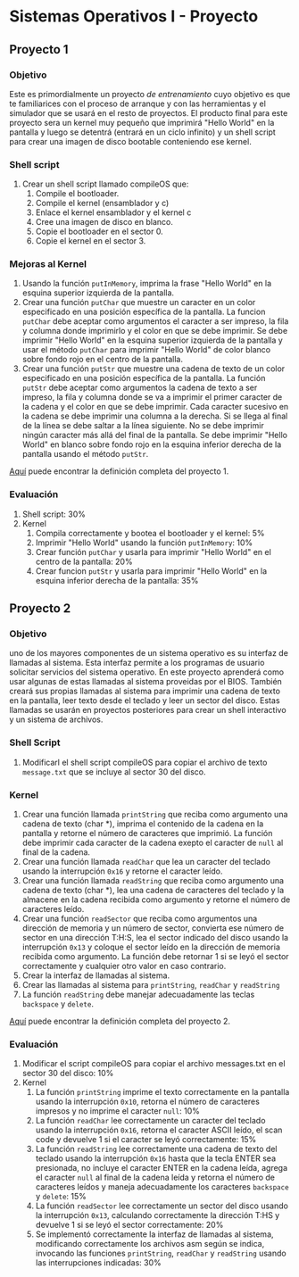 # Sistemas Operativos I - Proyecto

## Proyecto 1

### Objetivo
Este es primordialmente un proyecto *de entrenamiento* cuyo objetivo es que te familiarices con el proceso de arranque y con las herramientas y el simulador que se usará en el resto de proyectos. El producto final para este proyecto sera un kernel muy pequeño que imprimirá "Hello World" en la pantalla y luego se detentrá (entrará en un ciclo infinito) y un shell script para crear una imagen de disco bootable conteniendo ese kernel.

### Shell script
1. Crear un shell script llamado compileOS que:
    1. Compile el bootloader.
    2. Compile el kernel (ensamblador y c)
    3. Enlace el kernel ensamblador y el kernel c
    4. Cree una imagen de disco en blanco.
    5. Copie el bootloader en el sector 0.
    6. Copie el kernel en el sector 3.

### Mejoras al Kernel
1. Usando la función `putInMemory`, imprima la frase "Hello World" en la esquina superior izquierda de la pantalla.
2. Crear una función `putChar` que muestre un caracter en un color especificado en una posición específica de la pantalla. La funcion `putChar` debe aceptar como argumentos el caracter a ser impreso, la fila y columna donde imprimirlo y el color en que se debe imprimir. Se debe imprimir "Hello World" en la esquina superior izquierda de la pantalla y usar el método `putChar` para imprimir "Hello World" de color blanco sobre fondo rojo en el centro de la pantalla.
3. Crear una función `putStr` que muestre una cadena de texto de un color especificado en una posición específica de la pantalla. La función `putStr` debe aceptar como argumentos la cadena de texto a ser impreso, la fila y columna donde se va a imprimir el primer caracter de la cadena y el color en que se debe imprimir. Cada caracter sucesivo en la cadena se debe imprimir una columna a la derecha. Si se llega al final de la línea se debe saltar a la línea siguiente. No se debe imprimir ningún caracter más allá del final de la pantalla. Se debe imprimir "Hello World" en blanco sobre fondo rojo en la esquina inferior derecha de la pantalla usando el método `putStr`.

[Aquí](http://users.dickinson.edu/~braught/courses/cs354s12/proj/p1.pdf) puede encontrar la definición completa del proyecto 1.

### Evaluación
1. Shell script: 30%
2. Kernel
    1. Compila correctamente y bootea el bootloader y el kernel: 5%
    2. Imprimir "Hello World" usando la función `putInMemory`: 10% 
    3. Crear función `putChar` y usarla para imprimir "Hello World" en el centro de la pantalla: 20%
    4. Crear funcion `putStr` y usarla para imprimir "Hello World" en la esquina inferior derecha de la pantalla: 35% 

## Proyecto 2

### Objetivo
uno de los mayores componentes de un sistema operativo es su interfaz de llamadas al sistema. Esta interfaz permite a los programas de usuario solicitar servicios del sistema operativo. En este proyecto aprenderá como usar algunas de estas llamadas al sistema proveidas por el BIOS. También creará sus propias llamadas al sistema para imprimir una cadena de texto en la pantalla, leer texto desde el teclado y leer un sector del disco. Estas llamadas se usarán en proyectos posteriores para crear un shell interactivo y un sistema de archivos.

### Shell Script
1. Modificarl el shell script compileOS para copiar el archivo de texto `message.txt` que se incluye al sector 30 del disco.

### Kernel
1. Crear una función llamada `printString` que reciba como argumento una cadena de texto (char *), imprima el contenido de la cadena en la pantalla y retorne el número de caracteres que imprimió. La función debe imprimir cada caracter de la cadena exepto el caracter de `null` al final de la cadena.
2. Crear una función llamada `readChar` que lea un caracter del teclado usando la interrupción `0x16` y retorne el caracter leído.
3. Crear una función llamada `readString` que reciba como argumento una cadena de texto (char *), lea una cadena de caracteres del teclado y la almacene en la cadena recibida como argumento y retorne el número de caracteres leído.
4. Crear una función `readSector` que reciba como argumentos una dirección de memoria y un número de sector, convierta ese número de sector en una dirección T:H:S, lea el sector indicado del disco usando la interrupción `0x13` y coloque el sector leído en la dirección de memoria recibida como argumento. La función debe retornar 1 si se leyó el sector correctamente y cualquier otro valor en caso contrario.
5. Crear la interfaz de llamadas al sistema.
6. Crear las llamadas al sistema para `printString`, `readChar` y `readString`
7. La función `readString` debe manejar adecuadamente las teclas `backspace` y `delete`.

[Aquí](http://users.dickinson.edu/~braught/courses/cs354s12/proj/p2.pdf) puede encontrar la definición completa del proyecto 2.

### Evaluación
1. Modificar el script compileOS para copiar el archivo messages.txt en el sector 30 del disco: 10%
2. Kernel
    1. La función `printString` imprime el texto correctamente en la pantalla usando la interrupción `0x10`, retorna el número de caracteres impresos y no imprime el caracter `null`: 10%
    2. La función `readChar` lee correctamente un caracter del teclado usando la interrupción `0x16`, retorna el caracter ASCII leído, el scan code y devuelve 1 si el caracter se leyó correctamente: 15%
    3. La función `readString` lee correctamente una cadena de texto del teclado usando la interrupción `0x16` hasta que la tecla ENTER sea presionada, no incluye el caracter ENTER en la cadena leída, agrega el caracter `null` al final de la cadena leída y retorna el número de caracteres leídos y maneja adecuadamente los caracteres `backspace` y `delete`: 15% 
    4. La función `readSector` lee correctamente un sector del disco usando la interrupción `0x13`, calculando correctamente la dirección T:HS y devuelve 1 si se leyó el sector correctamente: 20%
    5. Se implementó correctamente la interfaz de llamadas al sistema, modificando correctamente los archivos asm según se indica, invocando las funciones `printString`, `readChar` y `readString` usando las interrupciones indicadas: 30%
